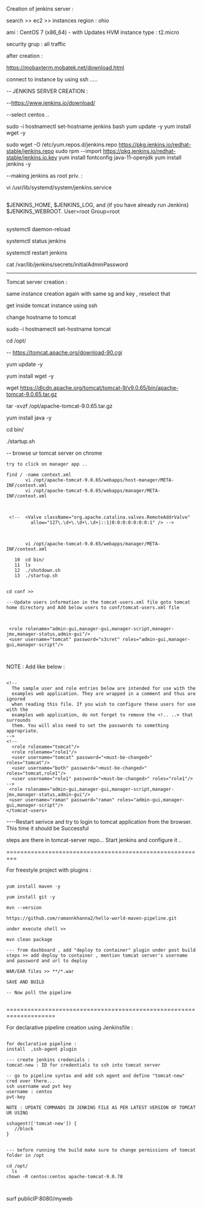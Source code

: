 Creation of jenkins server :

search >> ec2 >> instances
region : ohio

 ami : CentOS 7 (x86_64) - with Updates HVM
instance type : t2.micro

security grup : all traffic

after creation :

https://mobaxterm.mobatek.net/download.html

connect to instance by using ssh .....

--
JENKINS SERVER CREATION :

--https://www.jenkins.io/download/

--select centos ..


sudo -i
 hostnamectl set-hostname jenkins
 bash
yum update -y
yum install wget -y


sudo wget -O /etc/yum.repos.d/jenkins.repo https://pkg.jenkins.io/redhat-stable/jenkins.repo
sudo rpm --import https://pkg.jenkins.io/redhat-stable/jenkins.io.key
yum install fontconfig java-11-openjdk
yum install jenkins -y


--making jenkins as root priv. :

vi /usr/lib/systemd/system/jenkins.service

##
$JENKINS_HOME, $JENKINS_LOG, and (if you have already run Jenkins)
$JENKINS_WEBROOT.
User=root Group=root
##

systemctl daemon-reload

systemctl status jenkins

systemctl restart jenkins

cat /var/lib/jenkins/secrets/initialAdminPassword

-----


Tomcat server creation :

same instance creation again with same sg and key , reselect that

get inside tomcat instance using ssh

change hostname to tomcat

 sudo -i
hostnamectl set-hostname tomcat

cd /opt/

-- https://tomcat.apache.org/download-90.cgi

yum update -y

yum install wget -y

wget https://dlcdn.apache.org/tomcat/tomcat-9/v9.0.65/bin/apache-tomcat-9.0.65.tar.gz

tar -xvzf /opt/apache-tomcat-9.0.65.tar.gz

yum install java -y

cd bin/

./startup.sh

-- browse ur tomcat server on chrome

```
try to click on manager app ..

find / -name context.xml
       vi /opt/apache-tomcat-9.0.65/webapps/host-manager/META-INF/context.xml
       vi /opt/apache-tomcat-9.0.65/webapps/manager/META-INF/context.xml
       
       

 <!--  <Valve className="org.apache.catalina.valves.RemoteAddrValve"
         allow="127\.\d+\.\d+\.\d+|::1|0:0:0:0:0:0:0:1" /> -->
         
         

       vi /opt/apache-tomcat-9.0.65/webapps/manager/META-INF/context.xml
  
   10  cd bin/
   11  ls
   12  ./shutdown.sh
   13  ./startup.sh


cd conf >>

---Update users information in the tomcat-users.xml file goto tomcat home directory and Add below users to conf/tomcat-users.xml file



 <role rolename="admin-gui,manager-gui,manager-script,manager-jmx,manager-status,admin-gui"/>
 <user username="tomcat" password="s3cret" roles="admin-gui,manager-gui,manager-script"/>
  
  

```
NOTE : Add like below :

```

<!--
  The sample user and role entries below are intended for use with the
  examples web application. They are wrapped in a comment and thus are ignored
  when reading this file. If you wish to configure these users for use with the
  examples web application, do not forget to remove the <!.. ..> that surrounds
  them. You will also need to set the passwords to something appropriate.
-->
<!--
  <role rolename="tomcat"/>
  <role rolename="role1"/>
  <user username="tomcat" password="<must-be-changed>" roles="tomcat"/>
  <user username="both" password="<must-be-changed>" roles="tomcat,role1"/>
  <user username="role1" password="<must-be-changed>" roles="role1"/>
-->
 <role rolename="admin-gui,manager-gui,manager-script,manager-jmx,manager-status,admin-gui"/>
 <user username="raman" password="raman" roles="admin-gui,manager-gui,manager-script"/>
</tomcat-users>

```

----Restart serivce and try to login to tomcat application from the browser. This time it should be Successful

steps are there in tomcat-server repo...
Start jenkins and configure it ..


=========================================================

For freestyle project with plugins :
```

yum install maven -y

yum install git -y

mvn --version

https://github.com/ramannkhanna2/hello-world-maven-pipeline.git

under execute shell >>

mvn clean package

--- from dashboard , add "deploy to container" plugin under post build steps >> add deploy to container , mention tomcat server's username and password and url to deploy

WAR/EAR files >> **/*.war

SAVE AND BUILD

-- Now poll the pipeline


```
====================================================================

For declarative pipeline creation using Jenkinsfile :

```

for declarative pipeline :
install  ,ssh-agent plugin

--- create jenkins credenials :
tomcat-new : ID for credentials to ssh into tomcat server

-- go to pipeline syntax and add ssh agent and define "tomcat-new" cred over there...
ssh username wud pvt key 
username : centos
pvt-key

NOTE : UPDATE COMMANDS IN JENKINS FILE AS PER LATEST VERSION OF TOMCAT UR USING 

sshagent(['tomcat-new']) {
   //block
}


--- before running the build make sure to change permissions of tomcat folder in /opt

cd /opt/
  ls
chown -R centos:centos apache-tomcat-9.0.78



```

surf publicIP:8080/myweb
